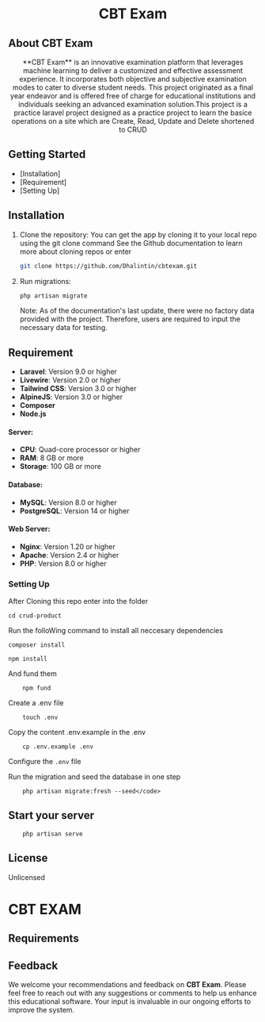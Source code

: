 # <p align="center">CBT Exam</p>

## About CBT Exam

<p align="center"> **CBT Exam** is an innovative examination platform that leverages machine learning to deliver a customized and effective assessment experience. It incorporates both objective and subjective examination modes to cater to diverse student needs. This project originated as a final year endeavor and is offered free of charge for educational institutions and individuals seeking an advanced examination solution.This project is a practice laravel project designed as a practice project to learn the basice operations on a site which are Create, Read, Update and Delete shortened to CRUD
</p>

## Getting Started

-   [Installation]
-   [Requirement]
-   [Setting Up]

## Installation

1. Clone the repository:
   You can get the app by cloning it to your local repo using the git clone command
   See the Github documentation to learn more about cloning repos or enter

    ```bash
    git clone https://github.com/Dhalintin/cbtexam.git
    ```

2. Run migrations:

    ```bash
    php artisan migrate
    ```

    Note: As of the documentation's last update, there were no factory data provided with the project. Therefore, users are required to input the necessary data for testing.

## Requirement

-   **Laravel**: Version 9.0 or higher
-   **Livewire**: Version 2.0 or higher
-   **Tailwind CSS**: Version 3.0 or higher
-   **AlpineJS**: Version 3.0 or higher
-   **Composer**
-   **Node.js**

#### Server:

-   **CPU**: Quad-core processor or higher
-   **RAM**: 8 GB or more
-   **Storage**: 100 GB or more

#### Database:

-   **MySQL**: Version 8.0 or higher
-   **PostgreSQL**: Version 14 or higher

#### Web Server:

-   **Nginx**: Version 1.20 or higher
-   **Apache**: Version 2.4 or higher
-   **PHP**: Version 8.0 or higher

### Setting Up

After Cloning this repo enter into the folder

```shell
cd crud-product
```

Run the folloWing command to install all neccesary dependencies

```shell
composer install
```

```shell
npm install
```

And fund them

```shell
    npm fund
```

Create a .env file

```shell
    touch .env
```

Copy the content .env.example in the .env

```shell
    cp .env.example .env
```

Configure the <code>.env</code> file

Run the migration and seed the database in one step

```shell
    php artisan migrate:fresh --seed</code>
```

## Start your server

```shell
    php artisan serve
```

## License

Unlicensed

# CBT EXAM

## Requirements

## Feedback

We welcome your recommendations and feedback on **CBT Exam**. Please feel free to reach out with any suggestions or comments to help us enhance this educational software. Your input is invaluable in our ongoing efforts to improve the system.
